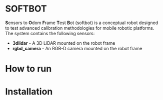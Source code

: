 # SOFTBOT
**S**ensors to **O**dom **F**rame **T**est **B**ot (softbot) is a conceptual robot designed to test advanced calibration methodologies for mobile robotic platforms. The system contains the following sensors:

- **3dlidar** - A 3D LiDAR mounted on the robot frame
- **rgbd_camera** - An RGB-D camera mounted on the robot frame

# How to run

# Installation
